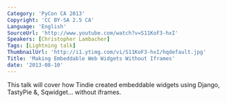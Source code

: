 ```yaml
---
Category: 'PyCon CA 2013'
Copyright: 'CC BY-SA 2.5 CA'
Language: 'English'
SourceUrl: 'http://www.youtube.com/watch?v=S11KoF3-hxI'
Speakers: [Christopher Lambacher]
Tags: [Lightning talk]
ThumbnailUrl: 'http://i1.ytimg.com/vi/S11KoF3-hxI/hqdefault.jpg'
Title: 'Making Embeddable Web Widgets Without Iframes'
date: '2013-08-10'
---
```

This talk will cover how Tindie created embeddable widgets using Django, TastyPie &, Sqwidget... without iframes.